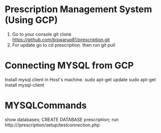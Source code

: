 # Prescription Management System (Using GCP)

1. Go to your console git clone https://github.com/biswarup81/prescription.git
2. For update go to cd prescription. then run git pull

# Connecting MYSQL from GCP
Install mysql client in Host's machine.
sudo apt-get update
sudo apt-get install mysql-client

# MYSQLCommands
show databases;
CREATE DATABASE prescription;
run http://<HOST>/prescription/setup/testconnection.php
  

